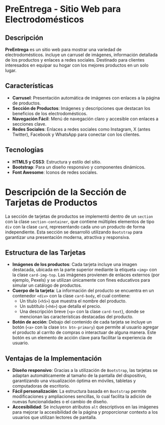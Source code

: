 # PreEntrega - Sitio Web para Electrodomésticos

## Descripción

**PreEntrega** es un sitio web para mostrar una variedad de electrodomésticos. incluye un carrusel de imágenes, información detallada de los productos y enlaces a redes sociales. Destinado para clientes interesados en equipar su hogar con los mejores productos en un solo lugar.

## Características

- **Carrusel**: Presentación automática de imágenes con enlaces a la página de productos.
- **Sección de Productos**: Imágenes y descripciones que destacan los beneficios de los electrodomésticos.
- **Navegación Fácil**: Menú de navegación claro y accesible con enlaces a secciones clave.
- **Redes Sociales**: Enlaces a redes sociales como Instagram, X (antes Twitter), Facebook y WhatsApp para conectar con los clientes.

## Tecnologías

- **HTML5 y CSS3**: Estructura y estilo del sitio.
- **Bootstrap**: Para un diseño responsivo y componentes dinámicos.
- **Font Awesome**: Iconos de redes sociales.
  
# Descripción de la Sección de Tarjetas de Productos

La sección de tarjetas de productos se implementó dentro de un `section` con la clase `section-container`, que contiene múltiples elementos de tipo `div` con la clase `card`, representando cada uno un producto de forma independiente. Esta sección se desarrolló utilizando `Bootstrap` para garantizar una presentación moderna, atractiva y responsiva.

## Estructura de las Tarjetas

- **Imágenes de los productos**: Cada tarjeta incluye una imagen destacada, ubicada en la parte superior mediante la etiqueta `<img>` con la clase `card-img-top`. Las imágenes provienen de enlaces externos (por ejemplo, Pexels) y se utilizan únicamente con fines educativos para simular un catálogo de productos.
- **Cuerpo de la tarjeta**: La información del producto se encuentra en un contenedor `<div>` con la clase `card-body`, el cual contiene:
  - Un título (`<h5>`) que muestra el nombre del producto.
  - Un subtítulo (`<h6>`) que detalla el precio.
  - Una descripción breve (`<p>` con la clase `card-text`), donde se mencionan las características destacadas del producto.
- **Botón de acción**: Debajo del contenido de cada tarjeta se incluye un botón (`<a>` con la clase `btn btn-primary`) que permite al usuario agregar el producto al carrito de compras o interactuar de alguna manera. Este botón es un elemento de acción clave para facilitar la experiencia de usuario.

## Ventajas de la Implementación

- **Diseño responsivo**: Gracias a la utilización de `Bootstrap`, las tarjetas se adaptan automáticamente al tamaño de la pantalla del dispositivo, garantizando una visualización óptima en móviles, tabletas y computadoras de escritorio.
- **Fácil personalización**: La estructura basada en `Bootstrap` permite modificaciones y ampliaciones sencillas, lo cual facilita la adición de nuevas funcionalidades o el cambio de diseño.
- **Accesibilidad**: Se incluyeron atributos `alt` descriptivos en las imágenes para mejorar la accesibilidad de la página y proporcionar contexto a los usuarios que utilizan lectores de pantalla.





